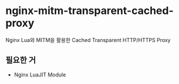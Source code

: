 # nginx-mitm-transparent-cached-proxy
Nginx Lua와 MITM을 활용한 Cached Transparent HTTP/HTTPS Proxy

## 필요한 거
- Nginx LuaJIT Module
